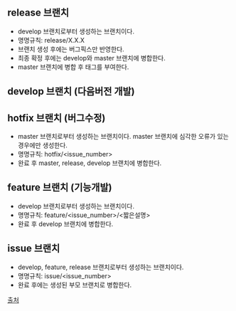 ## release 브랜치
- develop 브랜치로부터 생성하는 브랜치이다.
- 명명규칙: release/X.X.X
- 브랜치 생성 후에는 버그픽스만 반영한다.
- 최종 확정 후에는 develop와 master 브랜치에 병합한다.
- master 브랜치에 병합 후 태그를 부여한다.

## develop  브랜치 (다음버전 개발)

## hotfix 브랜치 (버그수정)
- master 브랜치로부터 생성하는 브랜치이다. master 브랜치에 심각한 오류가 있는 경우에만 생성한다.
- 명명규칙: hotfix/<issue_number>
- 완료 후 master, release, develop 브랜치에 병합한다.

## feature 브랜치 (기능개발)
- develop 브랜치로부터 생성하는 브랜치이다.
- 명명규칙: feature/<issue_number>/<짧은설명>
- 완료 후 develop 브랜치에 병합한다.

## issue 브랜치
- develop, feature, release 브랜치로부터 생성하는 브랜치이다.
- 명명규칙: issue/<issue_number>
- 완료 후에는 생성된 부모 브랜치로 병합한다.

[출처](http://rumblefish.tistory.com/65)
